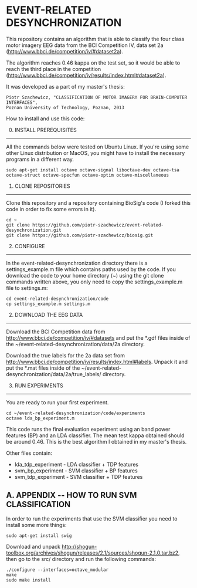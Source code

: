EVENT-RELATED DESYNCHRONIZATION
===============================

This repository contains an algorithm that is able to classify the four class motor imagery EEG data
from the BCI Competition IV, data set 2a (http://www.bbci.de/competition/iv/#dataset2a).

The algorithm reaches 0.46 kappa on the test set, so it would be able to reach the third place
in the competition (http://www.bbci.de/competition/iv/results/index.html#dataset2a).

It was developed as a part of my master's thesis:

    Piotr Szachewicz, "CLASSIFICATION OF MOTOR IMAGERY FOR BRAIN-COMPUTER INTERFACES",
    Poznan University of Technology, Poznan, 2013

How to install and use this code:

0. INSTALL PREREQUISITES
------------------------

All the commands below were tested on Ubuntu Linux. If you're using some other Linux distribution or MacOS,
you might have to install the necessary programs in a different way.

    sudo apt-get install octave octave-signal liboctave-dev octave-tsa octave-struct octave-specfun octave-optim octave-miscellaneous

1. CLONE REPOSITORIES
---------------------

Clone this repository and a repository containing BioSig's code
(I forked this code in order to fix some errors in it).

    cd ~
    git clone https://github.com/piotr-szachewicz/event-related-desynchronization.git
    git clone https://github.com/piotr-szachewicz/biosig.git

2. CONFIGURE
------------

In the event-related-desynchronization directory there is a settings_example.m file which contains paths
used by the code. If you download the code to your home directory (~) using the git clone commands written
above, you only need to copy the settings_example.m file to settings.m:

    cd event-related-desynchronization/code
    cp settings_example.m settings.m

2. DOWNLOAD THE EEG DATA
------------------------

Download the BCI Competition data from http://www.bbci.de/competition/iv/#datasets
and put the *.gdf files inside of the ~/event-related-desynchronization/data/2a directory.

Download the true labels for the 2a data set from http://www.bbci.de/competition/iv/results/index.html#labels.
Unpack it and put the *.mat files inside of the ~/event-related-desynchronization/data/2a/true_labels/ directory.

3. RUN EXPERIMENTS
------------------

You are ready to run your first experiment.

    cd ~/event-related-desynchronization/code/experiments
    octave lda_bp_experiment.m

This code runs the final evaluation experiment using an band power features (BP) and an LDA classifier.
The mean test kappa obtained should be around 0.46. This is the best algorithm I obtained in my
master's thesis.

Other files contain: 
 - lda_tdp_experiment - LDA classifier + TDP features
 - svm_bp_experiment - SVM classifier + BP features
 - svm_tdp_experiment - SVM classifier + TDP features
 

A. APPENDIX -- HOW TO RUN SVM CLASSIFICATION
--------------------------------------------

In order to run the experiments that use the SVM classifier you need to install some more things:

    sudo apt-get install swig

Download and unpack http://shogun-toolbox.org/archives/shogun/releases/2.1/sources/shogun-2.1.0.tar.bz2,
then go to the src/ directory and run the following commands:

    ./configure --interfaces=octave_modular
    make
    sudo make install
